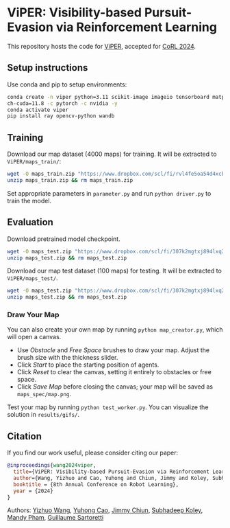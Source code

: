 # ViPER: Visibility-based Pursuit-Evasion via Reinforcement Learning

This repository hosts the code for [ViPER](https://openreview.net/pdf?id=EPujQZWemk), accepted for [CoRL 2024](https://www.corl.org/).

## Setup instructions

Use conda and pip to setup environments:

```bash
conda create -n viper python=3.11 scikit-image imageio tensorboard matplotlib pytorch pytor
ch-cuda=11.8 -c pytorch -c nvidia -y
conda activate viper
pip install ray opencv-python wandb 
```

## Training

Download our map dataset (4000 maps) for training. It will be extracted to `ViPER/maps_train/`:

```bash
wget -O maps_train.zip "https://www.dropbox.com/scl/fi/rvl4fe5oa54d4xcbbaib4/maps_train.zip?rlkey=gluy70kx12cb6basmolsfnufs&st=egjtlb03&dl=1"
unzip maps_train.zip && rm maps_train.zip
```
Set appropriate parameters in `parameter.py` and run `python driver.py` to train the model.

## Evaluation

Download pretrained model checkpoint.
```bash
wget -O maps_test.zip "https://www.dropbox.com/scl/fi/307k2mgtxj894lxq2ivdj/maps_test.zip?rlkey=2voorhlfgwh09x228u3u8qtzh&st=l05fcidm&dl=1"
unzip maps_test.zip && rm maps_test.zip
```

Download our map test dataset (100 maps) for testing. It will be extracted to `ViPER/maps_test/`.
```bash
wget -O maps_test.zip "https://www.dropbox.com/scl/fi/307k2mgtxj894lxq2ivdj/maps_test.zip?rlkey=2voorhlfgwh09x228u3u8qtzh&st=l05fcidm&dl=1"
unzip maps_test.zip && rm maps_test.zip
```
### Draw Your Map
You can also create your own map by running `python map_creator.py`, which will open a canvas.
- Use _Obstacle_ and _Free Space_ brushes to draw your map. Adjust the brush size with the thickness slider.
- Click _Start_ to place the starting position of agents.
- Click _Reset_ to clear the canvas, setting it entirely to obstacles or free space.
- Click _Save Map_ before closing the canvas; your map will be saved as `maps_spec/map.png`.

Test your map by running `python test_worker.py`. You can visualize the solution in `results/gifs/`.

## Citation

If you find our work useful, please consider citing our paper:

```bibtex
@inproceedings{wang2024viper,
  title={ViPER: Visibility-based Pursuit-Evasion via Reinforcement Learning},
  author={Wang, Yizhuo and Cao, Yuhong and Chiun, Jimmy and Koley, Subhadeep and Pham, Mandy and Sartoretti, Guillaume},
  booktitle = {8th Annual Conference on Robot Learning},
  year = {2024}
}
```
Authors:
[Yizhuo Wang](https://www.yizhuo-wang.com/),
[Yuhong Cao](https://www.yuhongcao.online/),
[Jimmy Chiun](https://www.linkedin.com/in/jimmychiun/),
[Subhadeep Koley](https://www.linkedin.com/in/subhadeep-koley-70251b1bb/),
[Mandy Pham](https://www.linkedin.com/in/phamandy24/),
[Guillaume Sartoretti](https://cde.nus.edu.sg/me/staff/sartoretti-guillaume-a/)
